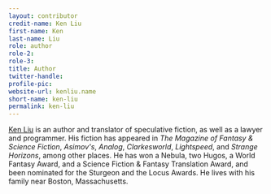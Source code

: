 ```yaml
---
layout: contributor
credit-name: Ken Liu
first-name: Ken
last-name: Liu
role: author
role-2:
role-3:
title: Author
twitter-handle:
profile-pic:
website-url: kenliu.name
short-name: ken-liu
permalink: ken-liu
---
```


[Ken Liu](kenliu.name) is an author and translator of speculative fiction, as well as a lawyer and programmer. His fiction has appeared in _The Magazine of Fantasy & Science Fiction_, _Asimov's_, _Analog_, _Clarkesworld_, _Lightspeed_, and _Strange Horizons_, among other places. He has won a Nebula, two Hugos, a World Fantasy Award, and a Science Fiction & Fantasy Translation Award, and been nominated for the Sturgeon and the Locus Awards. He lives with his family near Boston, Massachusetts.
